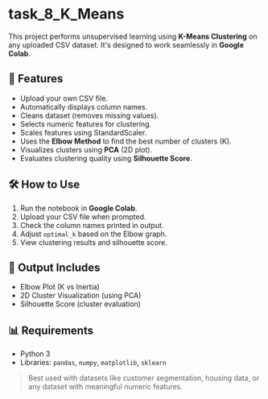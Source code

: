 # task_8_K_Means

This project performs unsupervised learning using **K-Means Clustering** on any uploaded CSV dataset. It's designed to work seamlessly in **Google Colab**.

## 📌 Features
- Upload your own CSV file.
- Automatically displays column names.
- Cleans dataset (removes missing values).
- Selects numeric features for clustering.
- Scales features using StandardScaler.
- Uses the **Elbow Method** to find the best number of clusters (K).
- Visualizes clusters using **PCA** (2D plot).
- Evaluates clustering quality using **Silhouette Score**.

## 🛠️ How to Use
1. Run the notebook in **Google Colab**.
2. Upload your CSV file when prompted.
3. Check the column names printed in output.
4. Adjust `optimal_k` based on the Elbow graph.
5. View clustering results and silhouette score.

## 📁 Output Includes
- Elbow Plot (K vs Inertia)
- 2D Cluster Visualization (using PCA)
- Silhouette Score (cluster evaluation)

## 📊 Requirements
- Python 3
- Libraries: `pandas`, `numpy`, `matplotlib`, `sklearn`

>  Best used with datasets like customer segmentation, housing data, or any dataset with meaningful numeric features.
